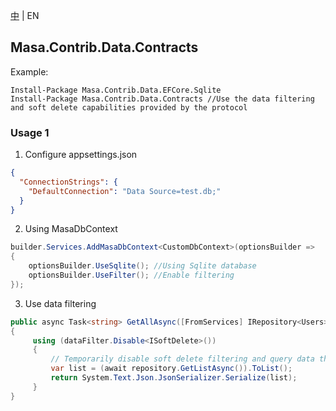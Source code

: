 [中](README.zh-CN.md) | EN

## Masa.Contrib.Data.Contracts

Example:

``` powershelll
Install-Package Masa.Contrib.Data.EFCore.Sqlite
Install-Package Masa.Contrib.Data.Contracts //Use the data filtering and soft delete capabilities provided by the protocol
```

### Usage 1

1. Configure appsettings.json

``` appsettings.json
{
  "ConnectionStrings": {
    "DefaultConnection": "Data Source=test.db;"
  }
}
```

2. Using MasaDbContext

``` C#
builder.Services.AddMasaDbContext<CustomDbContext>(optionsBuilder =>
{
    optionsBuilder.UseSqlite(); //Using Sqlite database
    optionsBuilder.UseFilter(); //Enable filtering
});
```

3. Use data filtering

``` C#
public async Task<string> GetAllAsync([FromServices] IRepository<Users> repository, [FromServices] IDataFilter dataFilter)
{
     using (dataFilter.Disable<ISoftDelete>())
     {
         // Temporarily disable soft delete filtering and query data that has been marked for deletion
         var list = (await repository.GetListAsync()).ToList();
         return System.Text.Json.JsonSerializer.Serialize(list);
     }
}
```